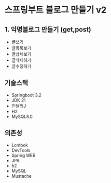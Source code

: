 # 스프링부트 블로그 만들기 v2

## 1. 익명블로그 만들기 (get,post)
- 글쓰기
- 글목록보기
- 글상세보기
- 글삭제하기
- 글수정하기

## 기술스택

- Springboot 3.2
- JDK 21
- 인텔리J
- H2
- MySQL8.0

## 의존성

- Lombok
- DevTools
- Spring WEB
- JPA
- h2
- MySQL
- Mustache

